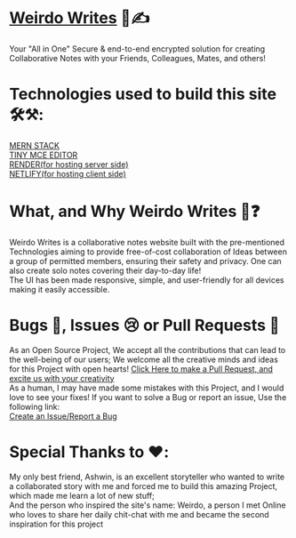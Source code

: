 # [Weirdo Writes](https://weirdo-writes.netlify,app/) 📓✍️    
Your "All in One" Secure & end-to-end encrypted solution for creating Collaborative Notes with your Friends, Colleagues, Mates, and others!

# Technologies used to build this site 🛠️⚒️: 
  
[MERN STACK](https://www.oracle.com/in/database/mern-stack/#:~:text=The%20MERN%20stack%20is%20a%20popular%20framework%20that%20integrates%20JavaScript,js.) <br />
[TINY MCE EDITOR](https://www.tiny.cloud/) <br />
[RENDER(for hosting server side)](https://render.com/) <br />
[NETLIFY(for hosting client side)](https://netlify.com/) <br />

# What, and Why Weirdo Writes 🤔❓
Weirdo Writes is a collaborative notes website built with the pre-mentioned Technologies aiming to provide free-of-cost collaboration of Ideas between a group of permitted members, ensuring their safety and privacy. One can also create solo notes covering their day-to-day life! <br />
The UI has been made responsive, simple, and user-friendly for all devices making it easily accessible.

# Bugs 🐛, Issues 😢 or Pull Requests 💠
As an Open Source Project, We accept all the contributions that can lead to the well-being of our users; We welcome all the creative minds and ideas for this Project with open hearts! [Click Here to make a Pull Request, and excite us with your creativity](https://github.com/Mr-warriyo/weirdo-writes/pulls)
<br />
As a human, I may have made some mistakes with this Project, and I would love to see your fixes! If you want to solve a Bug or report an issue, Use the following link: <br />
[Create an Issue/Report a Bug](https://github.com/Mr-warriyo/weirdo-writes/issues)

# Special Thanks to ❤️:
My only best friend, Ashwin, is an excellent storyteller who wanted to write a collaborated story with me and forced me to build this amazing Project, which made me learn a lot of new stuff; <br />
And the person who inspired the site's name: Weirdo, a person I met Online who loves to share her daily chit-chat with me and became the second inspiration for this project




